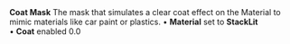 <tr>
<td><strong>Coat Mask</strong></td>
<td>The mask that simulates a clear coat effect on the Material to mimic materials like car paint or plastics.</td>
<td>&#8226; <strong>Material</strong> set to <strong>StackLit</strong> <br/>&#8226; <strong>Coat</strong> enabled</td>
<td>0.0</td>
</tr>
